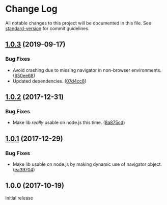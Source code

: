 # Change Log

All notable changes to this project will be documented in this file. See [standard-version](https://github.com/conventional-changelog/standard-version) for commit guidelines.

<a name="1.0.3"></a>
## [1.0.3](https://github.com/svenwiegand/typed-intl/compare/v1.0.2...v1.0.3) (2019-09-17)


### Bug Fixes

* Avoid crashing due to missing navigator in non-browser environments. ([650ee68](https://github.com/svenwiegand/typed-intl/commit/650ee68))
* Updated dependencies. ([07d4cc8](https://github.com/svenwiegand/typed-intl/commit/07d4cc8))



<a name="1.0.2"></a>
## [1.0.2](https://github.com/svenwiegand/typed-intl/compare/v1.0.1...v1.0.2) (2017-12-31)


### Bug Fixes

* Make lib *really* usable on node.js this time. ([8a875cd](https://github.com/svenwiegand/typed-intl/commit/8a875cd))



<a name="1.0.1"></a>
## [1.0.1](https://github.com/svenwiegand/typed-intl/compare/v1.0.0...v1.0.1) (2017-12-29)


### Bug Fixes

* Make lib usable on node.js by making dynamic use of navigator object. ([ea39704](https://github.com/svenwiegand/typed-intl/commit/ea39704))



<a name="1.0.0"></a>
## 1.0.0 (2017-10-19)
Initial release

